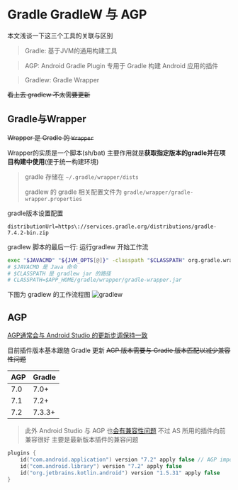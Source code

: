# Gradle GradleW 与 AGP

本文浅谈一下这三个工具的关联与区别

> Gradle: 基于JVM的通用构建工具

> AGP: Android Gradle Plugin 专用于 Gradle 构建 Android 应用的插件

> Gradlew: Gradle Wrapper

~~看上去 gradlew 不太需要更新~~

## Gradle与Wrapper

~~Wrapper 是 Gradle 的 `Wrapper`~~

Wrapper的实质是一个脚本(sh/bat) 主要作用就是**获取指定版本的gradle并在项目构建中使用**(便于统一构建环境)
> gradle 存储在 `~/.gradle/wrapper/dists`
> 
> gradlew 的 gradle 相关配置文件为 `gradle/wrapper/gradle-wrapper.properties`

gradle版本设置配置
```properties
distributionUrl=https\://services.gradle.org/distributions/gradle-7.4.2-bin.zip
```

gradlew 脚本的最后一行: 运行gradlew 开始工作流
```bash
exec "$JAVACMD" "${JVM_OPTS[@]}" -classpath "$CLASSPATH" org.gradle.wrapper.GradleWrapperMain "$@"
# $JAVACMD 是 Java 命令
# $CLASSPATH 是 gradlew jar 的路径
# CLASSPATH=$APP_HOME/gradle/wrapper/gradle-wrapper.jar
```

下图为 gradlew 的工作流程图
![gradlew](https://docs.gradle.org/current/userguide/img/wrapper-workflow.png)

## AGP

[AGP通常会与 Android Studio 的更新步调保持一致][1]

目前插件版本基本跟随 Gradle 更新 ~~AGP 版本需要与 Gradle 版本匹配以减少兼容性问题~~

| AGP | Gradle |
| --- | ------ |
| 7.0 | 7.0+   |
| 7.1 | 7.2+   |
| 7.2 | 7.3.3+ |

> 此外 Android Studio 与 AGP 也[会有兼容性问题][2] 不过 AS 所用的插件向前兼容很好 主要是最新版本插件的兼容问题

```kotlin
plugins {
    id("com.android.application") version "7.2" apply false // AGP import
    id("com.android.library") version "7.2" apply false
    id("org.jetbrains.kotlin.android") version "1.5.31" apply false
}
```

[1]: https://developer.android.com/studio/releases/gradle-plugin?hl=zh-cn
[2]: https://developer.android.com/studio/releases/gradle-plugin?hl=zh-cn#agp-studio-compatibility
